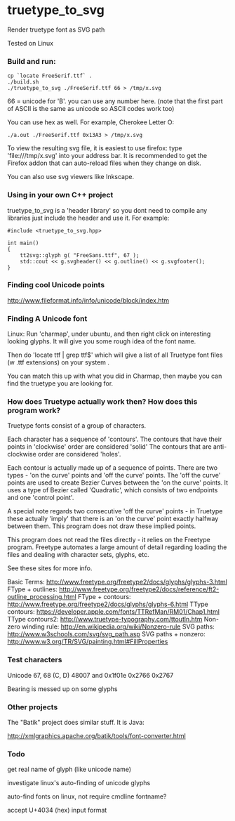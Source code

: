 truetype_to_svg
===============

Render truetype font as SVG path

Tested on Linux

### Build and run:

    cp `locate FreeSerif.ttf` .
    ./build.sh
    ./truetype_to_svg ./FreeSerif.ttf 66 > /tmp/x.svg 

66 = unicode for 'B'. you can use any number here. 
(note that the first part of ASCII is the same as unicode so ASCII codes work too)

You can use hex as well. For example, Cherokee Letter O:

    ./a.out ./FreeSerif.ttf 0x13A3 > /tmp/x.svg

To view the resulting svg file, it is easiest to use firefox: type 
'file:///tmp/x.svg' into your address bar. It is recommended to get the 
Firefox addon that can auto-reload files when they change on disk.

You can also use svg viewers like Inkscape.

### Using in your own C++ project

truetype_to_svg is a 'header library' so you dont need to compile any 
libraries just include the header and use it. For example:

    #include <truetype_to_svg.hpp>

    int main()
    {
        tt2svg::glyph g( "FreeSans.ttf", 67 );
        std::cout << g.svgheader() << g.outline() << g.svgfooter();
    }


### Finding cool Unicode points

http://www.fileformat.info/info/unicode/block/index.htm

### Finding A Unicode font

Linux: Run 'charmap', under ubuntu, and then right click on interesting 
looking glyphs. It will give you some rough idea of the font name.

Then do 'locate ttf | grep ttf$' which will give a list of all Truetype 
font files (w .ttf extensions) on your system .

You can match this up with what you did in Charmap, then maybe you can find
the truetype you are looking for. 

### How does Truetype actually work then? How does this program work?

Truetype fonts consist of a group of characters.

Each character has a sequence of 'contours'. The contours that have 
their points in 'clockwise' order are considered 'solid' The contours 
that are anti-clockwise order are considered 'holes'.

Each contour is actually made up of a sequence of points. There are two 
types - 'on the curve' points and 'off the curve' points. The 'off the curve'
points are used to create Bezier Curves between the 'on the curve' points. 
It uses a type of Bezier called 'Quadratic', which consists of two endpoints
and one 'control point'. 

A special note regards two consecutive 'off the curve' points - in 
Truetype these actually 'imply' that there is an 'on the curve' point 
exactly halfway between them. This program does not draw these implied points. 

This program does not read the files directly - it relies on the Freetype
program. Freetype automates a large amount of detail regarding loading
the files and dealing with character sets, glyphs, etc. 

See these sites for more info.

Basic Terms: http://www.freetype.org/freetype2/docs/glyphs/glyphs-3.html
FType + outlines: http://www.freetype.org/freetype2/docs/reference/ft2-outline_processing.html
FType + contours: http://www.freetype.org/freetype2/docs/glyphs/glyphs-6.html
TType contours: https://developer.apple.com/fonts/TTRefMan/RM01/Chap1.html
TType contours2: http://www.truetype-typography.com/ttoutln.htm
Non-zero winding rule: http://en.wikipedia.org/wiki/Nonzero-rule
SVG paths: http://www.w3schools.com/svg/svg_path.asp
SVG paths + nonzero: http://www.w3.org/TR/SVG/painting.html#FillProperties

### Test characters

Unicode 
67, 68 (C, D)
48007 and 0x1f01e
0x2766 0x2767

Bearing is messed up on some glyphs

### Other projects

The "Batik" project does similar stuff. It is Java:

http://xmlgraphics.apache.org/batik/tools/font-converter.html

### Todo

get real name of glyph (like unicode name)

investigate linux's auto-finding of unicode glyphs

auto-find fonts on linux, not require cmdline fontname?

accept U+4034 (hex) input format

